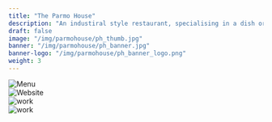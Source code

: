 ```yaml
---
title: "The Parmo House"
description: "An industiral style restaurant, specialising in a dish originating in Middlesbrough, England."
draft: false
image: "/img/parmohouse/ph_thumb.jpg"
banner: "/img/parmohouse/ph_banner.jpg"
banner-logo: "/img/parmohouse/ph_banner_logo.png"
weight: 3
---
```


<div class="row">
    <div class="col-sm-12">
        <img src="/img/parmohouse/ph_menu.jpg" alt="Menu" class="media-img project-img">
    </div>
</div>

<div class="row">
    <div class="col-sm-12">
        <img src="/img/parmohouse/ph_web.jpg" alt="Website" class="media-img project-img">
    </div>
</div>

<div class="row">
    <div class="col-sm-6">
        <img src="/img/parmohouse/ph_box.jpg" alt="work" class="media-img project-img">
    </div>
    <div class="col-sm-6">
        <img src="/img/parmohouse/ph_cup.jpg" alt="work" class="media-img project-img">
    </div>
</div>
